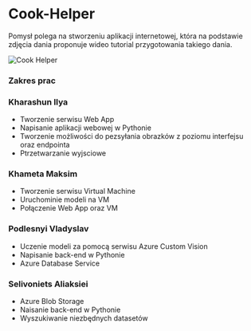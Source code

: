 # Cook-Helper

Pomysł polega na stworzeniu aplikacji internetowej, która na podstawie zdjęcia dania proponuje wideo tutorial przygotowania takiego dania.

![Cook Helper](https://user-images.githubusercontent.com/76903711/143067878-07833ce2-6c27-4fd8-86de-a923aa075377.png)

### Zakres prac

### Kharashun Ilya
* Tworzenie serwisu Web App
* Napisanie aplikacji webowej w Pythonie
* Tworzenie możliwości do pezsyłania obrazków z poziomu interfejsu oraz endpointa
* Ptrzetwarzanie wyjsciowe

### Khameta Maksim
* Tworzenie serwisu Virtual Machine
* Uruchominie modeli na VM
* Połączenie Web App oraz VM

### Podlesnyi Vladyslav
* Uczenie modeli za pomocą serwisu Azure Custom Vision
* Napisanie back-end w Pythonie
* Azure Database Service


### Selivoniets Aliaksiei
* Azure Blob Storage
* Naisanie back-end w Pythonie
* Wyszukiwanie niezbędnych datasetów 


